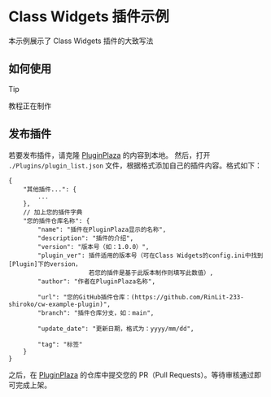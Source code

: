 # Class Widgets 插件示例
本示例展示了 Class Widgets 插件的大致写法

## 如何使用
> [!TIP]
> 教程正在制作

## 发布插件

若要发布插件，请克隆 [PluginPlaza](https://github.com/Class-Widgets/plugin-plaza) 的内容到本地。
然后，打开 `./Plugins/plugin_list.json` 文件，根据格式添加自己的插件内容。格式如下：
```
{
    "其他插件...": {
        ...
    },
    // 加上您的插件字典
    "您的插件仓库名称": {
        "name": "插件在PluginPlaza显示的名称",
        "description": "插件的介绍",
        "version": "版本号（如：1.0.0）",
        "plugin_ver": 插件适用的版本号（可在Class Widgets的config.ini中找到[Plugin]下的version，
                      若您的插件是基于此版本制作则填写此数值）,
        "author": "作者在PluginPlaza名称",
    
        "url": "您的GitHub插件仓库：(https://github.com/RinLit-233-shiroko/cw-example-plugin)",
        "branch": "插件仓库分支，如：main",
    
        "update_date": "更新日期，格式为：yyyy/mm/dd",
    
        "tag": "标签"
    }
}

```
之后，在 [PluginPlaza](https://github.com/Class-Widgets/plugin-plaza) 的仓库中提交您的 PR（Pull Requests）。等待审核通过即可完成上架。
